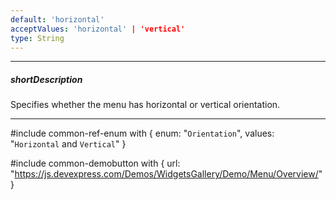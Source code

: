 ```yaml
---
default: 'horizontal'
acceptValues: 'horizontal' | 'vertical'
type: String
---
```

---
##### shortDescription
Specifies whether the menu has horizontal or vertical orientation.

---
#include common-ref-enum with {
    enum: "`Orientation`",
    values: "`Horizontal` and `Vertical`"
}

#include common-demobutton with {
    url: "https://js.devexpress.com/Demos/WidgetsGallery/Demo/Menu/Overview/"
}